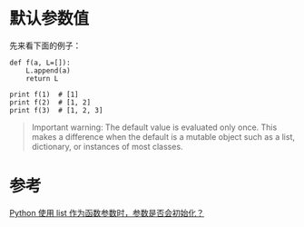 

# 默认参数值

先来看下面的例子：

    def f(a, L=[]):
        L.append(a)
        return L
    
    print f(1)  # [1]
    print f(2)  # [1, 2]
    print f(3)  # [1, 2, 3]



> Important warning: The default value is evaluated only once. This makes a difference when the default is a mutable object such as a list, dictionary, or instances of most classes.




# 参考
[Python 使用 list 作为函数参数时，参数是否会初始化？](http://www.zhihu.com/question/21924859#answer-11532338)  
